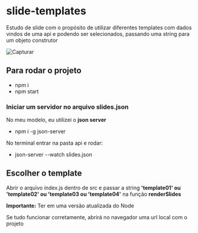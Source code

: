 # slide-templates
Estudo de slide com o propósito de utilizar diferentes templates com dados vindos de uma api e podendo ser selecionados,  passando uma string para um objeto construtor

![Capturar](https://user-images.githubusercontent.com/28053853/126196133-ce959955-ae0b-4a96-8bcb-c40ae144df19.PNG)


## Para rodar o projeto
- npm i
- npm start

### Iniciar um servidor no arquivo slides.json
No meu modelo, eu utilizei o **json server**
- npm i -g json-server

No terminal entrar na pasta api e rodar:
- json-server --watch slides.json 

## Escolher o template
Abrir o arquivo index.js dentro de src e passar a string **'template01' ou 'template02' ou 'template03 ou 'template04'** na função **renderSlides**

**Importante:** Ter em uma versão atualizada do Node

Se tudo funcionar corretamente, abrirá no navegador uma url local com o projeto
